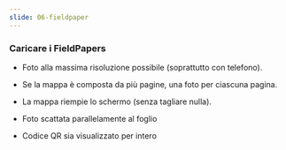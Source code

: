```yaml
---
slide: 06-fieldpaper
---
```


### Caricare i FieldPapers

- Foto alla massima risoluzione possibile (soprattutto con telefono).

- Se la  mappa è composta da più pagine, una foto per ciascuna pagina.

- La mappa riempie lo schermo (senza tagliare nulla).

- Foto scattata parallelamente al foglio

- Codice QR sia visualizzato per intero
